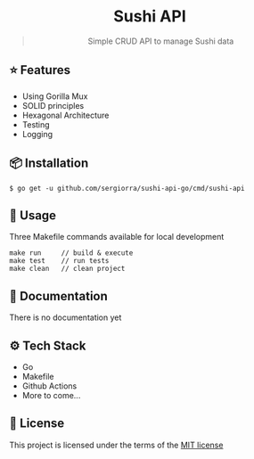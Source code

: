 <div align="center">
  <h1>Sushi API</h1>
  <blockquote>Simple CRUD API to manage Sushi data</blockquote>
</div>

## ⭐️ Features

- Using Gorilla Mux
- SOLID principles
- Hexagonal Architecture
- Testing
- Logging

## 📦 Installation

```
$ go get -u github.com/sergiorra/sushi-api-go/cmd/sushi-api
```

## 🚀 Usage

Three Makefile commands available for local development

```
make run     // build & execute
make test    // run tests
make clean   // clean project
```

## 📜 Documentation

There is no documentation yet


## ⚙️ Tech Stack

- Go
- Makefile
- Github Actions
- More to come...

## 📝 License

This project is licensed under the terms of the
[MIT license](/LICENSE)